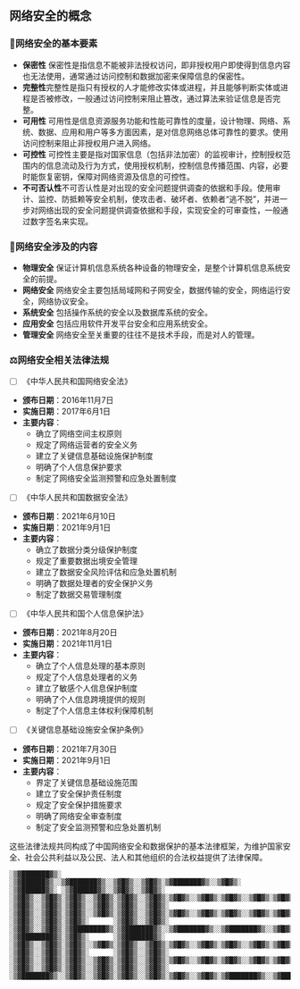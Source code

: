 ## 网络安全的概念

### 📑网络安全的基本要素

* **保密性** 保密性是指信息不能被非法授权访问，即非授权用户即使得到信息内容也无法使用，通常通过访问控制和数据加密来保障信息的保密性。
* **完整性**完整性是指只有授权的人才能修改实体或进程，并且能够判断实体或进程是否被修改，一般通过访问控制来阻止篡改，通过算法来验证信息是否完整。
* **可用性** 可用性是信息资源服务功能和性能可靠性的度量，设计物理、网络、系统、数据、应用和用户等多方面因素，是对信息网络总体可靠性的要求。使用访问控制来阻止非授权用户进入网络。
* **可控性** 可控性主要是指对国家信息（包括非法加密）的监视审计，控制授权范围内的信息流动及行为方式，使用授权机制，控制信息传播范围、内容，必要时能恢复密钥，保障对网络资源及信息的可控性。
* **不可否认性**不可否认性是对出现的安全问题提供调查的依据和手段。使用审计、监控、防抵赖等安全机制，使攻击者、破坏者、依赖者“逃不脱”，并进一步对网络出现的安全问题提供调查依据和手段，实现安全的可审查性，一般通过数字签名来实现。

### 📒网络安全涉及的内容

* **物理安全** 保证计算机信息系统各种设备的物理安全，是整个计算机信息系统安全的前提。
* **网络安全** 网络安全主要包括局域网和子网安全，数据传输的安全，网络运行安全，网络协议安全。
* **系统安全** 包括操作系统的安全以及数据库系统的安全。
* **应用安全** 包括应用软件开发平台安全和应用系统安全。
* **管理安全** 网络安全至关重要的往往不是技术手段，而是对人的管理。

### ⚖️网络安全相关法律法规

* [ ]  《中华人民共和国网络安全法》

* **颁布日期**：2016年11月7日
* **实施日期**：2017年6月1日
* **主要内容**：
  * 确立了网络空间主权原则
  * 规定了网络运营者的安全义务
  * 建立了关键信息基础设施保护制度
  * 明确了个人信息保护要求
  * 制定了网络安全监测预警和应急处置制度

* [ ]  《中华人民共和国数据安全法》

* **颁布日期**：2021年6月10日
* **实施日期**：2021年9月1日
* **主要内容**：
  * 确立了数据分类分级保护制度
  * 规定了重要数据出境安全管理
  * 建立了数据安全风险评估和应急处置机制
  * 明确了数据处理者的安全保护义务
  * 制定了数据交易管理制度

* [ ]  《中华人民共和国个人信息保护法》

* **颁布日期**：2021年8月20日
* **实施日期**：2021年11月1日
* **主要内容**：
  * 确立了个人信息处理的基本原则
  * 规定了个人信息处理者的义务
  * 建立了敏感个人信息保护制度
  * 明确了个人信息跨境提供的规则
  * 制定了个人信息主体权利保障机制

* [ ]  《关键信息基础设施安全保护条例》

* **颁布日期**：2021年7月30日
* **实施日期**：2021年9月1日
* **主要内容**：
  * 界定了关键信息基础设施范围
  * 建立了安全保护责任制度
  * 规定了安全保护措施要求
  * 明确了网络安全审查制度
  * 制定了安全监测预警和应急处置机制

这些法律法规共同构成了中国网络安全和数据保护的基本法律框架，为维护国家安全、社会公共利益以及公民、法人和其他组织的合法权益提供了法律保障。



```
░▒▓███████▓▒░ ░▒▓██████▓▒░░▒▓███████▓▒░░▒▓█▓▒░░▒▓█▓▒░▒▓███████▓▒░░▒▓█▓▒░       ░▒▓██████▓▒░ ░▒▓██████▓▒░░▒▓█▓▒░░▒▓█▓▒░ 
░▒▓█▓▒░░▒▓█▓▒░▒▓█▓▒░░▒▓█▓▒░▒▓█▓▒░░▒▓█▓▒░▒▓█▓▒░░▒▓█▓▒░▒▓█▓▒░░▒▓█▓▒░▒▓█▓▒░      ░▒▓█▓▒░░▒▓█▓▒░▒▓█▓▒░░▒▓█▓▒░▒▓█▓▒░░▒▓█▓▒░ 
░▒▓█▓▒░░▒▓█▓▒░▒▓█▓▒░░▒▓█▓▒░▒▓█▓▒░░▒▓█▓▒░▒▓█▓▒░░▒▓█▓▒░▒▓█▓▒░░▒▓█▓▒░▒▓█▓▒░      ░▒▓█▓▒░░▒▓█▓▒░▒▓█▓▒░      ░▒▓█▓▒░░▒▓█▓▒░ 
░▒▓█▓▒░░▒▓█▓▒░▒▓████████▓▒░▒▓███████▓▒░░▒▓███████▓▒░░▒▓███████▓▒░░▒▓█▓▒░      ░▒▓████████▓▒░▒▓█▓▒░      ░▒▓███████▓▒░  
░▒▓█▓▒░░▒▓█▓▒░▒▓█▓▒░░▒▓█▓▒░▒▓█▓▒░░▒▓█▓▒░▒▓█▓▒░░▒▓█▓▒░▒▓█▓▒░░▒▓█▓▒░▒▓█▓▒░      ░▒▓█▓▒░░▒▓█▓▒░▒▓█▓▒░      ░▒▓█▓▒░░▒▓█▓▒░ 
░▒▓█▓▒░░▒▓█▓▒░▒▓█▓▒░░▒▓█▓▒░▒▓█▓▒░░▒▓█▓▒░▒▓█▓▒░░▒▓█▓▒░▒▓█▓▒░░▒▓█▓▒░▒▓█▓▒░      ░▒▓█▓▒░░▒▓█▓▒░▒▓█▓▒░░▒▓█▓▒░▒▓█▓▒░░▒▓█▓▒░ 
░▒▓███████▓▒░░▒▓█▓▒░░▒▓█▓▒░▒▓█▓▒░░▒▓█▓▒░▒▓█▓▒░░▒▓█▓▒░▒▓███████▓▒░░▒▓████████▓▒░▒▓█▓▒░░▒▓█▓▒░░▒▓██████▓▒░░▒▓█▓▒░░▒▓█▓▒░ 
                                                                                                                 
                                                                                                                 


```
